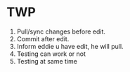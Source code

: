 # TWP
1. Pull/sync changes before edit.
2. Commit after edit.
3. Inform eddie u have edit, he will pull.
4. Testing can work or not
5. Testing at same time